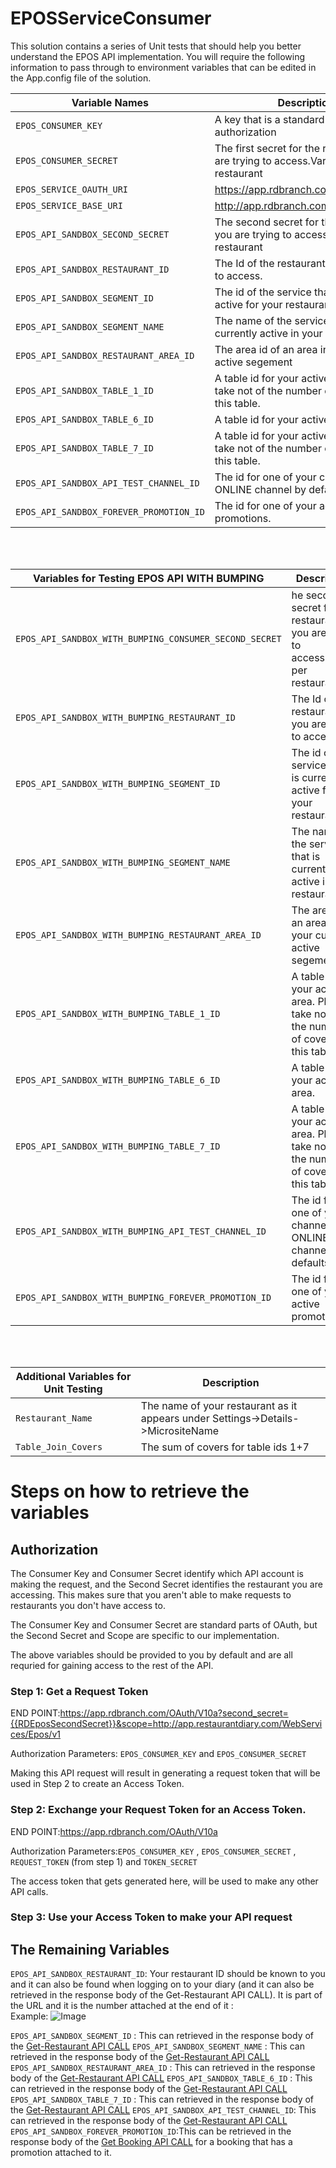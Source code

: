 # EPOSServiceConsumer

This solution contains a series of Unit tests that should help you better understand the EPOS API implementation.
You will require the following information to pass through to environment variables that can be edited in the App.config file of the solution.

| Variable Names | Description |
| --- | --- |
| `EPOS_CONSUMER_KEY` | A key that is a standard part of oAuth authorization|
| `EPOS_CONSUMER_SECRET`| The first secret for the restaurant you are trying to access.Varies per restaurant  |
|`EPOS_SERVICE_OAUTH_URI` | https://app.rdbranch.com/OAuth/V10a |
|`EPOS_SERVICE_BASE_URI` |http://app.rdbranch.com |
|`EPOS_API_SANDBOX_SECOND_SECRET`|The second secret for the restaurant you are trying to access.Varies per restaurant|
|`EPOS_API_SANDBOX_RESTAURANT_ID`|The Id of the restaurant you are trying to access.|
|`EPOS_API_SANDBOX_SEGMENT_ID`|The id of the service that is currently active for your restaurants|
|`EPOS_API_SANDBOX_SEGMENT_NAME`|The name of the service that is currently active in your restaurant |
|`EPOS_API_SANDBOX_RESTAURANT_AREA_ID`| The area id of an area in your current active segement|
|`EPOS_API_SANDBOX_TABLE_1_ID`|A table id for your active area. Please take not of the number of covers of this table.|
|`EPOS_API_SANDBOX_TABLE_6_ID`|A table id for your active area.|
|`EPOS_API_SANDBOX_TABLE_7_ID`|A table id for your active area. Please take not of the number of covers of this table.|
|`EPOS_API_SANDBOX_API_TEST_CHANNEL_ID`|The id for one of your channels. ONLINE channel by defaults is 3|
|`EPOS_API_SANDBOX_FOREVER_PROMOTION_ID`|The id for one of your active promotions.|

<br/>
<br/>

|Variables for Testing EPOS API WITH BUMPING |Description|
| --- | --- |
|`EPOS_API_SANDBOX_WITH_BUMPING_CONSUMER_SECOND_SECRET`|he second secret for the restaurant you are trying to access.Varies per restaurant|
|`EPOS_API_SANDBOX_WITH_BUMPING_RESTAURANT_ID`|The Id of the restaurant you are trying to access.|
|`EPOS_API_SANDBOX_WITH_BUMPING_SEGMENT_ID`|The id of the service that is currently active for your restaurants|
|`EPOS_API_SANDBOX_WITH_BUMPING_SEGMENT_NAME`|The name of the service that is currently active in your restaurant||
|`EPOS_API_SANDBOX_WITH_BUMPING_RESTAURANT_AREA_ID`|The area id of an area in your current active segement|
|`EPOS_API_SANDBOX_WITH_BUMPING_TABLE_1_ID`|A table id for your active area. Please take not of the number of covers of this table.|
|`EPOS_API_SANDBOX_WITH_BUMPING_TABLE_6_ID`|A table id for your active area.|
|`EPOS_API_SANDBOX_WITH_BUMPING_TABLE_7_ID`|A table id for your active area. Please take not of the number of covers of this table.||
|`EPOS_API_SANDBOX_WITH_BUMPING_API_TEST_CHANNEL_ID`|The id for one of your channels. ONLINE channel by defaults is 3|
|`EPOS_API_SANDBOX_WITH_BUMPING_FOREVER_PROMOTION_ID`|The id for one of your active promotions.|
<br/>
<br/>

| Additional Variables for Unit Testing      |Description|
| --- | --- |
|`Restaurant_Name`| The name of your restaurant as it appears under Settings->Details->MicrositeName|
|`Table_Join_Covers`|The sum of covers for table ids 1+7|
 
 
 
 # Steps on how to retrieve the variables
 
 ## Authorization
 
 The Consumer Key and Consumer Secret identify which API account is making the request, and the Second Secret identifies the restaurant you are accessing. This makes sure that you aren't able to make requests to restaurants you don't have access to.

The Consumer Key and Consumer Secret are standard parts of OAuth, but the Second Secret and Scope are specific to our implementation. 

The above variables should be provided to you by default and are all requried for gaining access to the rest of the API.

### Step 1:  Get a Request Token

END POINT:https://app.rdbranch.com/OAuth/V10a?second_secret={{RDEposSecondSecret}}&scope=http://app.restaurantdiary.com/WebServices/Epos/v1

Authorization Parameters:  `EPOS_CONSUMER_KEY` and  `EPOS_CONSUMER_SECRET`

Making this API request will result in generating a request token that will be used in Step 2 to create an Access Token.

### Step 2: Exchange your Request Token for an Access Token.
END POINT:https://app.rdbranch.com/OAuth/V10a

Authorization Parameters:`EPOS_CONSUMER_KEY` , `EPOS_CONSUMER_SECRET` , `REQUEST_TOKEN` (from step 1) and `TOKEN_SECRET`

The access token that gets generated here, will be used to make any other API calls.


### Step 3: Use your Access Token to make your API request




## The Remaining Variables
`EPOS_API_SANDBOX_RESTAURANT_ID`: Your restaurant ID should be known to you and it can also be found when logging on to your diary (and it can also be retrieved in the response body of the Get-Restaurant API CALL). It is part of the URL and it is the number attached at the end of it : 
<br/>
Example:
![Image](https://i.ibb.co/ws629fs/image.png)

 
`EPOS_API_SANDBOX_SEGMENT_ID`  : This can retrieved in the response body of the [Get-Restaurant API CALL](https://login.rdbranch.com/Admin/ApiAccount/EposDocumentation#GET-WebServices-Epos-v1-Restaurant-restaurantId)
`EPOS_API_SANDBOX_SEGMENT_NAME` : This can retrieved in the response body of the [Get-Restaurant API CALL](https://login.rdbranch.com/Admin/ApiAccount/EposDocumentation#GET-WebServices-Epos-v1-Restaurant-restaurantId)
`EPOS_API_SANDBOX_RESTAURANT_AREA_ID` : This can retrieved in the response body of the  [Get-Restaurant API CALL](https://login.rdbranch.com/Admin/ApiAccount/EposDocumentation#GET-WebServices-Epos-v1-Restaurant-restaurantId)
`EPOS_API_SANDBOX_TABLE_6_ID` : This can retrieved in the response body of the [Get-Restaurant API CALL](https://login.rdbranch.com/Admin/ApiAccount/EposDocumentation#GET-WebServices-Epos-v1-Restaurant-restaurantId)
`EPOS_API_SANDBOX_TABLE_7_ID` : This can retrieved in the response body of the  [Get-Restaurant API CALL](https://login.rdbranch.com/Admin/ApiAccount/EposDocumentation#GET-WebServices-Epos-v1-Restaurant-restaurantId)
`EPOS_API_SANDBOX_API_TEST_CHANNEL_ID`: This can retrieved in the response body of the  [Get-Restaurant API CALL](https://login.rdbranch.com/Admin/ApiAccount/EposDocumentation#GET-WebServices-Epos-v1-Restaurant-restaurantId)
`EPOS_API_SANDBOX_FOREVER_PROMOTION_ID`:This can be retrieved in the response body of the [Get Booking API CALL](https://login.resdiary.com/Admin/ApiAccount/EposDocumentation#GET-WebServices-Epos-v1-Restaurant-restaurantId-Booking-bookingId) for a booking that has a promotion attached to it.
